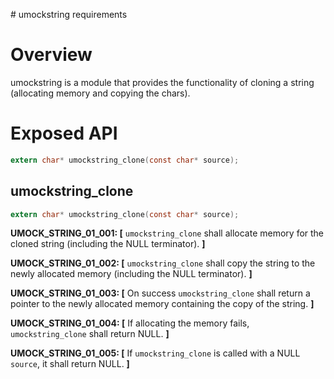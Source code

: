 
﻿# umockstring requirements

# Overview

umockstring is a module that provides the functionality of cloning a string (allocating memory and copying the chars).

# Exposed API

```c
extern char* umockstring_clone(const char* source);
```

## umockstring_clone

```c
extern char* umockstring_clone(const char* source);
```

**UMOCK_STRING_01_001: [** `umockstring_clone` shall allocate memory for the cloned string (including the NULL terminator). **]**

**UMOCK_STRING_01_002: [** `umockstring_clone` shall copy the string to the newly allocated memory (including the NULL terminator). **]**

**UMOCK_STRING_01_003: [** On success `umockstring_clone` shall return a pointer to the newly allocated memory containing the copy of the string. **]**

**UMOCK_STRING_01_004: [** If allocating the memory fails, `umockstring_clone` shall return NULL. **]**

**UMOCK_STRING_01_005: [** If `umockstring_clone` is called with a NULL `source`, it shall return NULL. **]**
